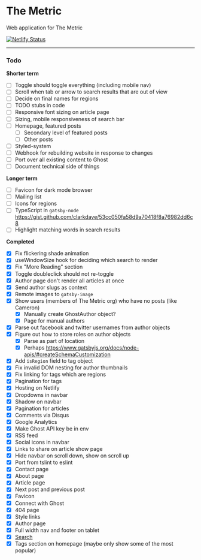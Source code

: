 # The Metric

Web application for The Metric

[![Netlify Status](https://api.netlify.com/api/v1/badges/8e48634c-3066-49a4-a099-b27251163d3f/deploy-status)](https://app.netlify.com/sites/metric/deploys)

---

### Todo

**Shorter term**

- [ ] Toggle should toggle everything (including mobile nav)
- [ ] Scroll when tab or arrow to search results that are out of view
- [ ] Decide on final names for regions
- [ ] TODO stubs in code
- [ ] Responsive font sizing on article page
- [ ] Sizing, mobile responsiveness of search bar
- [ ] Homepage, featured posts
  - [ ] Secondary level of featured posts
  - [ ] Other posts
- [ ] Styled-system
- [ ] Webhook for rebuilding website in response to changes
- [ ] Port over all existing content to Ghost
- [ ] Document technical side of things

**Longer term**

- [ ] Favicon for dark mode browser
- [ ] Mailing list
- [ ] Icons for regions
- [ ] TypeScript in `gatsby-node` https://gist.github.com/clarkdave/53cc050fa58d9a70418f8a76982dd6c8
- [ ] Highlight matching words in search results

**Completed**

- [x] Fix flickering shade animation
- [x] useWindowSize hook for deciding which search to render
- [x] Fix "More Reading" section
- [x] Toggle doubleclick should not re-toggle
- [x] Author page don't render all articles at once
- [x] Send author slugs as context
- [x] Remote images to `gatsby-image`
- [x] Show users (members of The Metric org) who have no posts (like Cameron)
  - [x] Manually create GhostAuthor object?
  - [x] Page for manual authors
- [x] Parse out facebook and twitter usernames from author objects
- [x] Figure out how to store roles on author objects
  - [x] Parse as part of location
  - [x] Perhaps https://www.gatsbyjs.org/docs/node-apis/#createSchemaCustomization
- [x] Add `isRegion` field to tag object
- [x] Fix invalid DOM nesting for author thumbnails
- [x] Fix linking for tags which are regions
- [x] Pagination for tags
- [x] Hosting on Netlify
- [x] Dropdowns in navbar
- [x] Shadow on navbar
- [x] Pagination for articles
- [x] Comments via Disqus
- [x] Google Analytics
- [x] Make Ghost API key be in env
- [x] RSS feed
- [x] Social icons in navbar
- [x] Links to share on article show page
- [x] Hide navbar on scroll down, show on scroll up
- [x] Port from tslint to eslint
- [x] Contact page
- [x] About page
- [x] Article page
- [x] Next post and previous post
- [x] Favicon
- [x] Connect with Ghost
- [x] 404 page
- [x] Style links
- [x] Author page
- [x] Full width nav and footer on tablet
- [x] [Search](https://www.gatsbyjs.org/packages/gatsby-plugin-flexsearch/)
- [x] Tags section on homepage (maybe only show some of the most popular)
